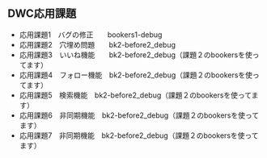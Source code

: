 ## DWC応用課題

- 応用課題1　バグの修正　　bookers1-debug
- 応用課題2　穴埋め問題　　bk2-before2_debug
- 応用課題3　いいね機能　　bk2-before2_debug（課題２のbookersを使ってます）
- 応用課題4　フォロー機能　bk2-before2_debug（課題２のbookersを使ってます）
- 応用課題5　検索機能　bk2-before2_debug（課題２のbookersを使ってます）
- 応用課題6　非同期機能　bk2-before2_debug（課題２のbookersを使ってます）
- 応用課題7　非同期機能　bk2-before2_debug（課題２のbookersを使ってます）
